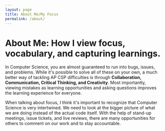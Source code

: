 ```yaml
---
layout: page
title: About Me/My Focus
permalink: /about/
---
```


# About Me: How I view focus, vocabulary, and capturing learnings. 

In Computer Science, you are almost guaranteed to run into bugs, issues, and problems. While it's possible to solve all of these on your own, a much better way of tackling AP CSP difficulties is through **Collaboration, Communication, Critical Thinking, and Creativity**. Most importantly, viewing mistakes as learning opportunities and asking questions improves the learning experience for everyone.

When talking about focus, I think it's important to recognize that Computer Science is very intertwined. We need to look at the bigger picture of what we are doing instead of the actual code itself. With the help of stand-up meetings, issue tickets, and live reviews, there are many opportunities for others to comment on our work and to stay accountable. 
